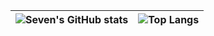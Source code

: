 | ![Seven's GitHub stats](https://github-readme-stats.vercel.app/api?username=TenguOfAshina&show_icons=true&include_all_commits=true&theme=buefy&hide_border=true) | ![Top Langs](https://github-readme-stats.vercel.app/api/top-langs/?username=TenguOfAshina&layout=compact&theme=buefy&hide_border=true) |
| ------------- | ------------- |
